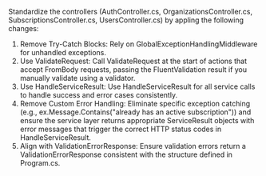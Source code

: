 Standardize the controllers (AuthController.cs, OrganizationsController.cs, SubscriptionsController.cs, UsersController.cs) by appling the following changes:

1. Remove Try-Catch Blocks: Rely on GlobalExceptionHandlingMiddleware for unhandled exceptions.
2. Use ValidateRequest: Call ValidateRequest at the start of actions that accept FromBody requests, passing the FluentValidation result if you manually validate using a validator.
3. Use HandleServiceResult: Use HandleServiceResult for all service calls to handle success and error cases consistently.
4. Remove Custom Error Handling: Eliminate specific exception catching (e.g., ex.Message.Contains("already has an active subscription")) and ensure the service layer returns appropriate ServiceResult objects with error messages that trigger the correct HTTP status codes in HandleServiceResult.
5. Align with ValidationErrorResponse: Ensure validation errors return a ValidationErrorResponse consistent with the structure defined in Program.cs.
